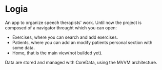 # Logia
An app to organize speech therapists' work.
Until now the project is composed of a navigator throught which you can open:

- Exercises, where you can search and add exercises.
- Patients, where you can add an modify patients personal section with some data.
- Home, that is the main view(not builded yet).

Data are stored and managed with CoreData, using the MVVM architecture.

